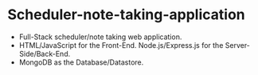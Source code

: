 # Scheduler-note-taking-application
* Full-Stack scheduler/note taking web application. 
* HTML/JavaScript for the Front-End. Node.js/Express.js for the Server-Side/Back-End. 
* MongoDB as the Database/Datastore.
